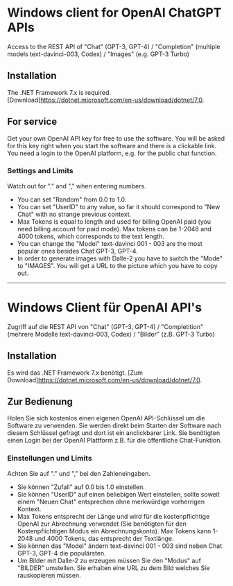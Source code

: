 # Windows client for OpenAI ChatGPT APIs
Access to the REST API of "Chat" (GPT-3, GPT-4) / "Completion" (multiple models text-davinci-003, Codex) / "Images" (e.g. GPT-3 Turbo)

## Installation
The .NET Framework 7.x is required. [Download]https://dotnet.microsoft.com/en-us/download/dotnet/7.0.

## For service
Get your own OpenAI API key for free to use the software. You will be asked for this key right when you start the software and there is a clickable link. You need a login to the OpenAI platform, e.g. for the public chat function.

### Settings and Limits
Watch out for "." and "," when entering numbers.
- You can set "Random" from 0.0 to 1.0.
- You can set "UserID" to any value, so far it should correspond to "New Chat" with no strange previous context.
- Max Tokens is equal to length and used for billing OpenAI paid (you need billing account for paid mode). Max tokens can be 1-2048 and 4000 tokens, which corresponds to the text length.
- You can change the "Model" text-davinci 001 - 003 are the most popular ones besides Chat GPT-3, GPT-4.
- In order to generate images with Dalle-2 you have to switch the "Mode" to "IMAGES". You will get a URL to the picture which you have to copy out.

--------------

# Windows Client für OpenAI API's
Zugriff auf die REST API von "Chat" (GPT-3, GPT-4) / "Completition" (mehrere Modelle text-davinci-003, Codex) / "Bilder" (z.B. GPT-3 Turbo)

## Installation
Es wird das .NET Framework 7.x benötigt. [Zum Download]https://dotnet.microsoft.com/en-us/download/dotnet/7.0.

## Zur Bedienung
Holen Sie sich kostenlos einen eigenen OpenAI API-Schlüssel um die Software zu verwenden. Sie werden direkt beim Starten der Software nach diesem Schlüssel gefragt und dort ist ein anclickbarer Link. Sie benötigten einen Login bei der OpenAI Plattform z.B. für die öffentliche Chat-Funktion.

### Einstellungen und Limits
Achten Sie auf "." und "," bei den Zahleneingaben.
- Sie können "Zufall" auf 0.0 bis 1.0 einstellen. 
- Sie können "UserID" auf einen beliebigen Wert einstellen, sollte soweit einem "Neuen Chat" entsprechen ohne merkwürdige vorherrigen Kontext.
- Max Tokens entsprecht der Länge und wird für die kostenpflichtige OpenAI zur Abrechnung verwendet (Sie benötigten für den Kostenpflichtigen Modus ein Abrechnungskonto). Max Tokens kann 1-2048 und 4000 Tokens, das entsprecht der Textlänge.
- Sie können das "Model" ändern text-davinci 001 - 003 sind neben Chat GPT-3, GPT-4 die populärsten.
- Um Bilder mit Dalle-2 zu erzeugen müssen Sie den "Modus" auf "BILDER" umstellen. Sie erhalten eine URL zu dem Bild welches Sie rauskopieren müssen.
